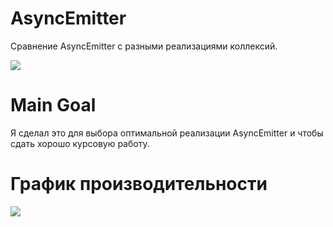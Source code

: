 # AsyncEmitter

Сравнение AsyncEmitter с разными реализациями коллексий.

![](https://i.ibb.co/1KsRbSq/ae.png)

# Main Goal

Я сделал это для выбора оптимальной реализации AsyncEmitter и чтобы сдать хорошо курсовую работу.

# График производительности
![](https://i.ibb.co/f9Bk0n2/graph.png)
